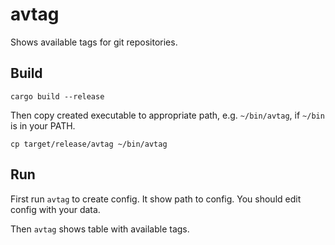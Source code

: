 # avtag
Shows available tags for git repositories.

## Build
```
cargo build --release
```

Then copy created executable to appropriate path, e.g. `~/bin/avtag`, if
`~/bin` is in your PATH.
```
cp target/release/avtag ~/bin/avtag
```

## Run
First run `avtag` to create config.
It show path to config. You should edit config with your data.

Then `avtag` shows table with available tags.
